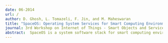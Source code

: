 ```yaml
---
date: 06-2014
url: /
author: D. Ghosh, L. Tomazeli, F. Jin, and M. Maheswaran
title: "SpaceOS: Operating System Services for Smart Computing Environments"
journal: 3rd Workshop on Internet of Things - Smart Objects and Services (held in conjunction with IEEE International Symposium on a World of Wireless, Mobile and Multimedia Networks), Sydney, Australia
abstract:  SpaceOS is a system software stack for smart computing environments. The major objective of SpaceOS is to make it easier to create applications and deploy them in smart computing environments. It provides several core services for managing smart devices in physical spaces and letting them interact with cloud backends and web-based users. SpaceOS also supports a programming language called Jade that leverages the facilities provided by the system software stack to provide a simpler programming model for the things.
---
```

